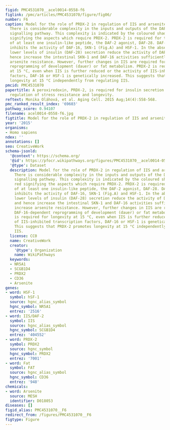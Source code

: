 ```yaml
---
figid: PMC4531070__acel0014-0558-f6
figlink: /pmc/articles/PMC4531070/figure/fig06/
number: F6
caption: Model for the role of PRDX-2 in regulation of IIS and arsenite resistance.
  There is considerable complexity in the inputs and outputs of the DAF-2/insulin-like
  signalling pathway. This complexity is indicated by the coloured shading, with red
  signifying the aspects which require PRDX-2. PRDX-2 is required for the secretion
  of at least one insulin-like peptide, the DAF-2 agonist, DAF-28. DAF-2 signalling
  inhibits the activity of DAF-16, SKN-1 (Fig.A) and HSF-1. In the absence of PRDX-2,
  lower levels of insulin (DAF-28) secretion reduce the activity of DAF-2 (IIS) and
  hence increase the intestinal SKN-1 and DAF-16 activities sufficiently to increase
  arsenite resistance. However, further changes in IIS are required for DAF-16-dependent
  reprogramming of development (dauer) or fat metabolism. PRDX-2 is required for longevity
  at 15 °C, even when IIS is further reduced or the activity of IIS-inhibited transcription
  factors, DAF-16 or HSF-1 is genetically increased. This suggests that PRDX-2 promotes
  longevity at 15 °C independently from regulating IIS.
pmcid: PMC4531070
papertitle: A peroxiredoxin, PRDX-2, is required for insulin secretion and insulin/IIS-dependent
  regulation of stress resistance and longevity.
reftext: Monika Oláhová, et al. Aging Cell. 2015 Aug;14(4):558-568.
pmc_ranked_result_index: '69603'
pathway_score: 0.94107
filename: acel0014-0558-f6.jpg
figtitle: Model for the role of PRDX-2 in regulation of IIS and arsenite resistance
year: '2015'
organisms:
- Homo sapiens
ndex: ''
annotations: []
seo: CreativeWork
schema-jsonld:
  '@context': https://schema.org/
  '@id': https://pfocr.wikipathways.org/figures/PMC4531070__acel0014-0558-f6.html
  '@type': Dataset
  description: Model for the role of PRDX-2 in regulation of IIS and arsenite resistance.
    There is considerable complexity in the inputs and outputs of the DAF-2/insulin-like
    signalling pathway. This complexity is indicated by the coloured shading, with
    red signifying the aspects which require PRDX-2. PRDX-2 is required for the secretion
    of at least one insulin-like peptide, the DAF-2 agonist, DAF-28. DAF-2 signalling
    inhibits the activity of DAF-16, SKN-1 (Fig.A) and HSF-1. In the absence of PRDX-2,
    lower levels of insulin (DAF-28) secretion reduce the activity of DAF-2 (IIS)
    and hence increase the intestinal SKN-1 and DAF-16 activities sufficiently to
    increase arsenite resistance. However, further changes in IIS are required for
    DAF-16-dependent reprogramming of development (dauer) or fat metabolism. PRDX-2
    is required for longevity at 15 °C, even when IIS is further reduced or the activity
    of IIS-inhibited transcription factors, DAF-16 or HSF-1 is genetically increased.
    This suggests that PRDX-2 promotes longevity at 15 °C independently from regulating
    IIS.
  license: CC0
  name: CreativeWork
  creator:
    '@type': Organization
    name: WikiPathways
  keywords:
  - NR5A1
  - SCGB1D4
  - PRDX2
  - CD36
  - Arsenite
genes:
- word: HSF-1
  symbol: hSF-1
  source: hgnc_alias_symbol
  hgnc_symbol: NR5A1
  entrez: '2516'
- word: IIS/DAF-2
  symbol: IIS
  source: hgnc_alias_symbol
  hgnc_symbol: SCGB1D4
  entrez: '404552'
- word: PRDX-2
  symbol: PRDX2
  source: hgnc_symbol
  hgnc_symbol: PRDX2
  entrez: '7001'
- word: Fat
  symbol: FAT
  source: hgnc_alias_symbol
  hgnc_symbol: CD36
  entrez: '948'
chemicals:
- word: Arsenite
  source: MESH
  identifier: D018053
diseases: []
figid_alias: PMC4531070__F6
redirect_from: /figures/PMC4531070__F6
figtype: Figure
---
```

